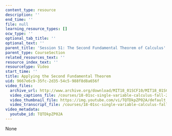 ```yaml
---
content_type: resource
description: ''
end_time: ''
file: null
learning_resource_types: []
ocw_type: ''
optional_tab_title: ''
optional_text: ''
parent_title: 'Session 51: The Second Fundamental Theorem of Calculus'
parent_type: CourseSection
related_resources_text: ''
resource_index_text: ''
resourcetype: Video
start_time: ''
title: Applying the Second Fundamental Theorem
uid: 9667e6c9-35fc-2d35-54c5-988f8d8a656f
video_files:
  archive_url: http://www.archive.org/download/MIT18_01SCF10/MIT18_01SCF10Rec_40_300k.mp4
  video_captions_file: /courses/18-01sc-single-variable-calculus-fall-2010/e9ca24e776145503867218bd02b7d25f_TQTDkpZP02A.vtt
  video_thumbnail_file: https://img.youtube.com/vi/TQTDkpZP02A/default.jpg
  video_transcript_file: /courses/18-01sc-single-variable-calculus-fall-2010/6127905cce46c4269eb87a7cc2e3933a_TQTDkpZP02A.pdf
video_metadata:
  youtube_id: TQTDkpZP02A
---
```

None

